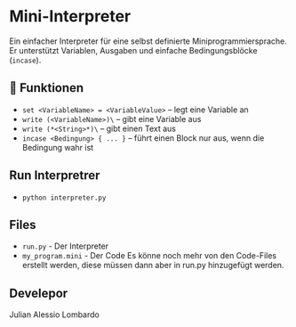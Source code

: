 # Mini-Interpreter

Ein einfacher Interpreter für eine selbst definierte Miniprogrammiersprache.  
Er unterstützt Variablen, Ausgaben und einfache Bedingungsblöcke (`incase`).

## 🔧 Funktionen

- `set <VariableName> = <VariableValue>` – legt eine Variable an
- `write (<VariableName>)\` – gibt eine Variable aus
- `write (*<String>*)\` – gibt einen Text aus
- `incase <Bedingung> { ... }` – führt einen Block nur aus, wenn die Bedingung wahr ist

## Run Interpretrer

- `python interpreter.py`

## Files

- `run.py` - Der Interpreter
- `my_program.mini` - Der Code
Es könne noch mehr von den Code-Files erstellt werden, diese müssen dann aber in run.py hinzugefügt werden.

## Develepor

Julian Alessio Lombardo
